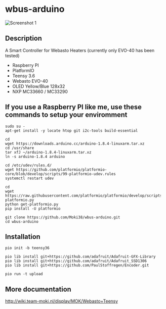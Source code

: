 # wbus-arduino

![Screenshot 1](http://wiki.team-moki.nl/download/attachments/16547884/IMG_0624.jpg?version=1&modificationDate=1514731941631&api=v2)

## Description

A Smart Controller for Webasto Heaters (currently only EVO-40 has been tested)

- Raspberry PI
- PlatformIO
- Teensy 3.6
- Webasto EVO-40
- OLED Yellow/Blue 128x32
- NXP MC33660 / MC33290

## If you use a Raspberry PI like me, use these commands to setup your enviromment
```console
sudo su -
apt-get install -y locate htop git i2c-tools build-essential

cd 
wget https://downloads.arduino.cc/arduino-1.8.4-linuxarm.tar.xz 
cd /usr/share 
tar xfJ ~/arduino-1.8.4-linuxarm.tar.xz 
ln -s arduino-1.8.4 arduino

cd /etc/udev/rules.d/ 
wget https://github.com/platformio/platformio-core/blob/develop/scripts/99-platformio-udev.rules 
systemctl restart udev 

cd 
wget https://raw.githubusercontent.com/platformio/platformio/develop/scripts/get-platformio.py 
python get-platformio.py
pip install -U platformio 

git clone https://github.com/Moki38/wbus-arduino.git
cd wbus-arduino
```

## Installation
```console
pio init -b teensy36

pio lib install git+https://github.com/adafruit/Adafruit-GFX-Library
pio lib install git+https://github.com/adafruit/Adafruit_SSD1306
pio lib install git+https://github.com/PaulStoffregen/Encoder.git

pio run -t upload
```

## More documentation
http://wiki.team-moki.nl/display/MOK/Webasto+Teensy

